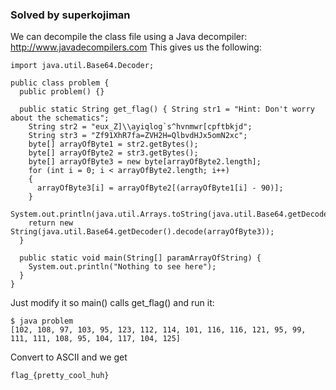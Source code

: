 ### Solved by superkojiman

We can decompile the class file using a Java decompiler: http://www.javadecompilers.com This gives us the following:

```
import java.util.Base64.Decoder;

public class problem {
  public problem() {}

  public static String get_flag() { String str1 = "Hint: Don't worry about the schematics";
    String str2 = "eux_Z]\\ayiqlog`s^hvnmwr[cpftbkjd";
    String str3 = "Zf91XhR7fa=ZVH2H=QlbvdHJx5omN2xc";
    byte[] arrayOfByte1 = str2.getBytes();
    byte[] arrayOfByte2 = str3.getBytes();
    byte[] arrayOfByte3 = new byte[arrayOfByte2.length];
    for (int i = 0; i < arrayOfByte2.length; i++)
    {
      arrayOfByte3[i] = arrayOfByte2[(arrayOfByte1[i] - 90)];
    }
    System.out.println(java.util.Arrays.toString(java.util.Base64.getDecoder().decode(arrayOfByte3)));
    return new String(java.util.Base64.getDecoder().decode(arrayOfByte3));
  }

  public static void main(String[] paramArrayOfString) {
    System.out.println("Nothing to see here");
  }
}
```

Just modify it so main() calls get_flag() and run it:

```
$ java problem
[102, 108, 97, 103, 95, 123, 112, 114, 101, 116, 116, 121, 95, 99, 111, 111, 108, 95, 104, 117, 104, 125]
```

Convert to ASCII and we get

```
flag_{pretty_cool_huh}
```
